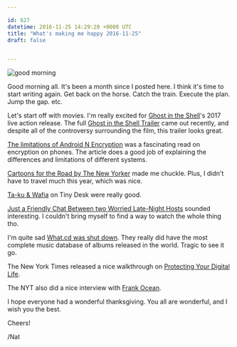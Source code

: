 ```yaml
---

id: 627
datetime: 2016-11-25 14:29:20 +0000 UTC
title: "What's making me happy 2016-11-25"
draft: false


---
```


![good morning](https://i.giphy.com/rkltXMJ0rMbXq.gif)

Good morning all. It's been a month since I posted here. I think it's time to start writing again. Get back on the horse. Catch the train. Execute the plan. Jump the gap. etc.

Let's start off with movies. I'm really excited for [Ghost in the Shell](https://en.wikipedia.org/wiki/Ghost_in_the_Shell_(2017_film))'s 2017 live action release. The full [Ghost in the Shell Trailer](https://youtu.be/G4VmJcZR0Yg) came out recently, and despite all of the controversy surrounding the film, this trailer looks great.

[The limitations of Android N Encryption](https://blog.cryptographyengineering.com/2016/11/24/android-n-encryption/) was a fascinating read on encryption on phones. The article does a good job of explaining the differences and limitations of different systems.

[Cartoons for the Road by The New Yorker](http://www.newyorker.com/culture/culture-desk/cartoons-for-the-road-a-travel-slide-show?mbid=social_twitter) made me chuckle. Plus, I didn't have to travel much this year, which was nice.

[Ta-ku & Wafia](http://www.npr.org/2016/11/03/500506482/ta-ku-wafia-tiny-desk-concert) on Tiny Desk were really good.

[Just a Friendly Chat Between two Worried Late-Night Hosts](http://nyti.ms/2fcDKyu) sounded interesting. I couldn't bring myself to find a way to watch the whole thing tho.

I'm quite sad [What.cd was shut down](http://www.theverge.com/2016/11/17/13669832/what-cd-music-torrent-website-shut-down). They really did have the most complete music database of albums released in the world. Tragic to see it go.

The New York Times released a nice walkthrough on [Protecting Your Digital Life](http://www.nytimes.com/2016/11/17/technology/personaltech/encryption-privacy.html?_r=1).

The NYT also did a nice interview with [Frank Ocean](http://nyti.ms/2eDHzBg).

I hope everyone had a wonderful thanksgiving. You all are wonderful, and I wish you the best.

Cheers!

/Nat
